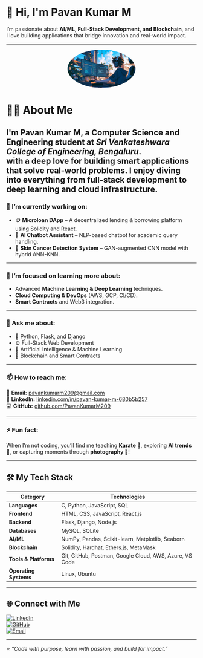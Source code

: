 # 👋 Hi, I'm Pavan Kumar M
 
I’m passionate about **AI/ML, Full-Stack Development, and Blockchain**, and I love building applications that bridge innovation and real-world impact.  


---
<p align="center">
  <img src="386745.jpg" alt="Pavan Kumar M" width="180" style="border-radius: 50%;">
</p>


# 👨‍💻 About Me  

I'm **Pavan Kumar M**, a **Computer Science and Engineering student** at *Sri Venkateshwara College of Engineering, Bengaluru*.  
with a deep love for building smart applications that solve real-world problems. I enjoy diving into everything from full-stack development to deep learning and cloud infrastructure.
---

### 🔭 I’m currently working on:
- 🪙 **Microloan DApp** – A decentralized lending & borrowing platform using Solidity and React.  
- 🤖 **AI Chatbot Assistant** – NLP-based chatbot for academic query handling.  
- 🧬 **Skin Cancer Detection System** – GAN-augmented CNN model with hybrid ANN-KNN.  

---

### 🌱 I’m focused on learning more about:
- Advanced **Machine Learning & Deep Learning** techniques.  
- **Cloud Computing & DevOps** (AWS, GCP, CI/CD).  
- **Smart Contracts** and Web3 integration.  

---

### 💬 Ask me about:
- 🐍 Python, Flask, and Django  
- ⚙️ Full-Stack Web Development  
- 🧠 Artificial Intelligence & Machine Learning  
- 🔗 Blockchain and Smart Contracts  

---

### 📫 How to reach me:
📧 **Email:** [pavankumarm209@gmail.com](mailto:pavankumarm209@gmail.com)  
💼 **LinkedIn:** [linkedin.com/in/pavan-kumar-m-680b5b257](https://www.linkedin.com/in/pavan-kumar-m-680b5b257)  
💻 **GitHub:** [github.com/PavanKumarM209](https://github.com/PavanKumarM209)

---

### ⚡ Fun fact:
When I’m not coding, you’ll find me teaching **Karate 🥋**, exploring **AI trends 🤖**, or capturing moments through **photography 📸**!

---

## 🛠️ My Tech Stack  

| **Category** | **Technologies** |
|---------------|------------------|
| **Languages** | C, Python, JavaScript, SQL |
| **Frontend** | HTML, CSS, JavaScript, React.js |
| **Backend** | Flask, Django, Node.js |
| **Databases** | MySQL, SQLite |
| **AI/ML** | NumPy, Pandas, Scikit-learn, Matplotlib, Seaborn |
| **Blockchain** | Solidity, Hardhat, Ethers.js, MetaMask |
| **Tools & Platforms** | Git, GitHub, Postman, Google Cloud, AWS, Azure, VS Code |
| **Operating Systems** | Linux, Ubuntu |

---

## 🌐 Connect with Me  
[![LinkedIn](https://img.shields.io/badge/LinkedIn-0077B5.svg?logo=linkedin&logoColor=white)](https://www.linkedin.com/in/pavan-kumar-m-680b5b257)  
[![GitHub](https://img.shields.io/badge/GitHub-181717.svg?logo=github&logoColor=white)](https://github.com/PavanKumarM209)  
[![Email](https://img.shields.io/badge/Email-D14836.svg?logo=gmail&logoColor=white)](mailto:pavankumarm209@gmail.com)

---

⭐ *“Code with purpose, learn with passion, and build for impact.”*

